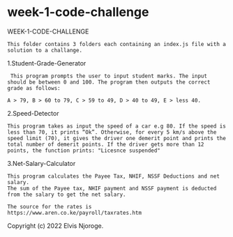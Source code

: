 # week-1-code-challenge
WEEK-1-CODE-CHALLENGE
    
    This folder contains 3 folders each containing an index.js file with a solution to a challange.

1.Student-Grade-Generator

     This program prompts the user to input student marks. The input should be between 0 and 100. The program then outputs the correct grade as follows: 

    A > 79, B > 60 to 79, C > 59 to 49, D > 40 to 49, E > less 40.

    
2.Speed-Detector

    This program takes as input the speed of a car e.g 80. If the speed is less than 70, it prints “Ok”. Otherwise, for every 5 km/s above the speed limit (70), it gives the driver one demerit point and prints the total number of demerit points. If the driver gets more than 12 points, the function prints: "Licesnce suspended"

3.Net-Salary-Calculator

    This program calculates the Payee Tax, NHIF, NSSF Deductions and net salary.
    The sum of the Payee tax, NHIF payment and NSSF payment is deducted from the salary to get the net salary.

    The source for the rates is https://www.aren.co.ke/payroll/taxrates.htm




Copyright (c) 2022 Elvis Njoroge.